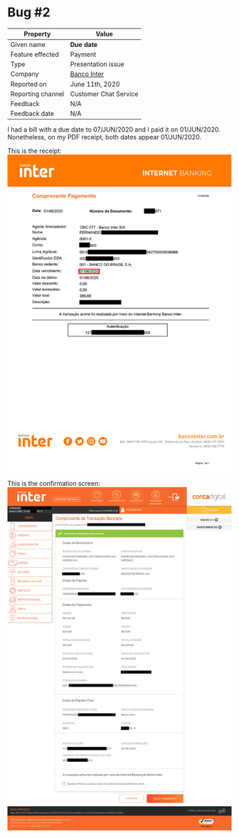 # Bug #2

| Property | Value |
|---|---|
| Given name | **Due date** |
| Feature effected | Payment |
| Type | Presentation issue |
| Company | [Banco Inter](https://www.bancointer.com.br/) |
| Reported on | June 11th, 2020 |
| Reporting channel | Customer Chat Service |
| Feedback | N/A |
| Feedback date | N/A |

I had a bill with a due date to 07/JUN/2020 and I paid it on 01/JUN/2020. Nonetheless, on my PDF receipt, both dates appear 01/JUN/2020.

This is the receipt:
![the receipt](artifacts/bug02-inter_pdf.jpg)

This is the confirmation screen:
![the screen](artifacts/bug02-inter_web.jpg)
